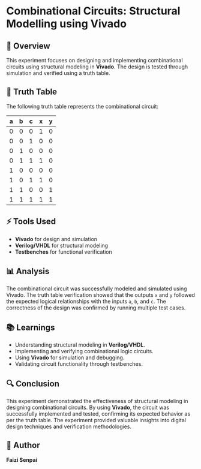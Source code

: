 # Combinational Circuits: Structural Modelling using Vivado

## 📌 Overview
This experiment focuses on designing and implementing combinational circuits using structural modeling in **Vivado**. The design is tested through simulation and verified using a truth table.

## 📂 Truth Table
The following truth table represents the combinational circuit:

| a | b | c | x | y |
|---|---|---|---|---|
| 0 | 0 | 0 | 1 | 0 |
| 0 | 0 | 1 | 0 | 0 |
| 0 | 1 | 0 | 0 | 0 |
| 0 | 1 | 1 | 1 | 0 |
| 1 | 0 | 0 | 0 | 0 |
| 1 | 0 | 1 | 1 | 0 |
| 1 | 1 | 0 | 0 | 1 |
| 1 | 1 | 1 | 1 | 1 |

## ⚡ Tools Used
- **Vivado** for design and simulation
- **Verilog/VHDL** for structural modeling
- **Testbenches** for functional verification

## 📊 Analysis
The combinational circuit was successfully modeled and simulated using Vivado. The truth table verification showed that the outputs `x` and `y` followed the expected logical relationships with the inputs `a`, `b`, and `c`. The correctness of the design was confirmed by running multiple test cases.

## 📚 Learnings
- Understanding structural modeling in **Verilog/VHDL**.
- Implementing and verifying combinational logic circuits.
- Using **Vivado** for simulation and debugging.
- Validating circuit functionality through testbenches.

## 🔍 Conclusion
This experiment demonstrated the effectiveness of structural modeling in designing combinational circuits. By using **Vivado**, the circuit was successfully implemented and tested, confirming its expected behavior as per the truth table. The experiment provided valuable insights into digital design techniques and verification methodologies.

## 📜 Author
**Faizi Senpai**
